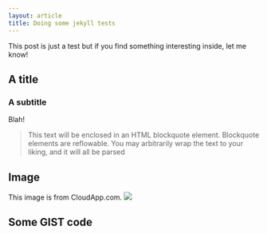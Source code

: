 ```yaml
---
layout: article
title: Doing some jekyll tests
---
```


This post is just a test but if you find something interesting inside, let me know!

## A title
### A subtitle

Blah!
> This text will be enclosed in an HTML blockquote element.
> Blockquote elements are reflowable. You may arbitrarily
> wrap the text to your liking, and it will all be parsed

## Image
This image is from CloudApp.com.
<img src="http://f.cl.ly/items/1e173q3Q0u343j2M2I2D/photo2.jpeg"/>

## Some GIST code
<script src="https://gist.github.com/1156742.js"> </script>

